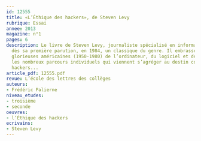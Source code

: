 ```yaml
---
id: 12555
title: «L’Éthique des hackers», de Steven Levy
rubrique: Essai
annee: 2013
magazine: n°1
pages: 6
description: Le livre de Steven Levy, journaliste spécialisé en informatique est devenu
  dès sa première parution, en 1984, un classique du genre. Il embrasse les trente
  glorieuses américaines (1950-1980) de l’ordinateur, du logiciel et des jeux et retrace
  les nombreux parcours individuels qui viennent s’agréger au destin collectif des
  hackers...
article_pdf: 12555.pdf
revue: L’école des lettres des collèges
auteurs:
- Frédéric Palierne
niveau_etudes:
- troisième
- seconde
oeuvres:
- l’Éthique des hackers
ecrivains:
- Steven Levy
---
```

